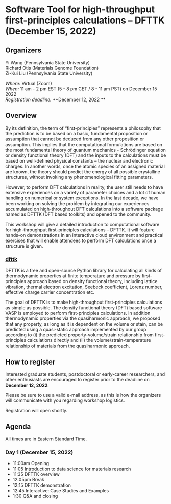 # Software Tool for high-throughput first-principles calculations – DFTTK (December 15, 2022)

## Organizers

Yi Wang (Pennsylvania State University)<br>
Richard Otis (Materials Genome Foundation)<br>
Zi-Kui Liu (Pennsylvania State University)<br>

*Where:* Virtual (Zoom)<br>
*When:* 11 am - 2 pm EST (5 - 8 pm CET / 8 - 11 am PST) on December 15 2022<br>
*Registration deadline:* **December 12, 2022 **<br>

## Overview
By its definition, the term of “first-principles” represents a philosophy that the prediction is to be based on a basic, fundamental proposition or assumption that cannot be deduced from any other proposition or assumption. This implies that the computational formulations are based on the most fundamental theory of quantum mechanics - Schrödinger equation or density functional theory (DFT) and the inputs to the calculations must be based on well-defined physical constants – the nuclear and electronic charges. In another words, once the atomic species of an assigned material are known, the theory should predict the energy of all possible crystalline structures, without invoking any phenomenological fitting parameters.

However, to perform DFT calculations in reality, the user still needs to have extensive experiences on a variety of parameter choices and a lot of human handling on numerical or system exceptions. In the last decade, we have been working on solving the problem by integrating our experiences accumulated on high-throughout DFT calculations into a software package named as DFTTK (DFT based toolkits) and opened to the community.

This workshop will give a detailed introduction to computational software for high-throughput first-principles calculations  – DFTTK. It will feature hands-on demonstrations in an interactive cloud environment and practical exercises that will enable attendees to perform DFT calculations once a structure is given.
 
### [dfttk](https://www.dfttk.org/en/master/)
DFTTK is a free and open-source Python library for calculating all kinds of thermodynamic properties at finite temperature and pressure by first-principles approach based on density functional theory, including lattice vibration, thermal electron excitation, Seebeck coefficient, Lorenz number, effective charge carrier concentration etc.

The goal of DFTTK is to make high-throughput first-principles calculations as simple as possible. The density functional theory (DFT) based software VASP is employed to perform first-principles calculations. In addition thermodynamic properties via the quasiharmonic approach, we proposed that any property, as long as it is dependent on the volume or stain, can be predicted using a quasi-static approach implemented by our group according to (i) the predicted property-volume/strain relationship from first-principles calculations directly and (ii) the volume/strain-temperature relationship of materials from the quasiharmonic approach.

## How to register
Interested graduate students, postdoctoral or early-career researchers, and other enthusiasts are encouraged to register prior to the deadline on **December 12, 2022**.

Please be sure to use a valid e-mail address, as this is how the organizers will communicate with you regarding workshop logistics.

<div id="smart-button-container">
      Registration will open shortly.
</div>

## Agenda
All times are in Eastern Standard Time.
### Day 1 (December 15, 2022)
- 11:00am Opening
- 11:05 Introduction to data science for materials research
- 11:35 DFTTK overview
- 12:05pm Break
- 12:15 DFTTK demonstration
- 12:45 Interactive: Case Studies and Examples
- 1:30 Q&A and closing
